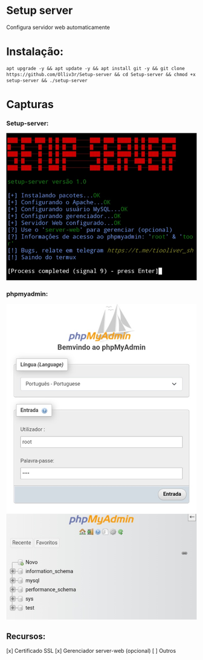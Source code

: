 # Setup server
Configura servidor web automaticamente

# Instalação:
```
apt upgrade -y && apt update -y && apt install git -y && git clone https://github.com/Olliv3r/Setup-server && cd Setup-server && chmod +x setup-server && ./setup-server
```

# Capturas

### Setup-server:
![main](https://github.com/Olliv3r/Setup-server/blob/main/media/main.jpg)

### phpmyadmin:
![painel](https://github.com/Olliv3r/Setup-server/blob/main/media/painel-admin.jpg)
![dashboard](https://github.com/Olliv3r/Setup-server/blob/main/media/painel-dashboard.jpg)

## Recursos:
[x] Certificado SSL
[x] Gerenciador server-web (opcional)
[ ] Outros
